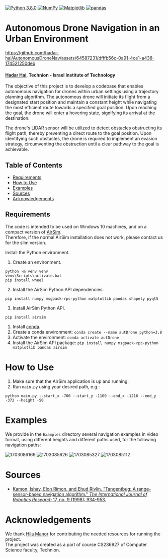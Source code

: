[![Python 3.8.0](https://img.shields.io/badge/python-3.8.10+-blue?logo=python&logoColor=white)](https://www.python.org/downloads/release/python-3810/)
[![NumPy](https://img.shields.io/badge/numpy-1.26.2+-green?logo=numpy&logoColor=white)](https://pypi.org/project/numpy/1.26.2/)
[![Matplotlib](https://img.shields.io/badge/matplotlib-3.8.2+-green?logo=plotly&logoColor=white)](https://pypi.org/project/matplotlib/3.8.2)
[![pandas](https://img.shields.io/badge/pandas-2.1.4+-green?logo=pandas&logoColor=white)](https://pandas.org/)

# Autonomous Drone Navigation in an Urban Environment

https://github.com/hadar-hai/AutonomousDroneNav/assets/64587231/dfffb56c-0a91-4ce1-a438-174521250deb

#### [Hadar Hai](https://www.linkedin.com/in/hadar-hai/), Technion - Israel Institute of Technology

The objective of this project is to develop a codebase that enables autonomous navigation for drones within urban settings using a trajectory planning algorithm. The autonomous drone will initiate its flight from a designated start position and maintain a constant height while navigating the most efficient route towards a specified goal position. Upon reaching the goal, the drone will enter a hovering state, signifying its arrival at the destination.

The drone's LIDAR sensor will be utilized to detect obstacles obstructing its flight path, thereby preventing a direct route to the goal position. Upon identifying such obstacles, the drone is required to implement an evasion strategy, circumventing the obstruction until a clear pathway to the goal is achievable.

## Table of Contents

* [Requirements](#requirements)
* [How to Use](#how-to-use)
* [Examples](#examples)
* [Sources](#sources)
* [Acknowledgements](#acknowledgements)

## Requirements

The code is intended to be used on Windows 10 machines, and on a compact version of [AirSim](https://microsoft.github.io/AirSim/#how-to-get-it).  
Therefore, if the normal AirSim installation does not work, please contact us for the slim version.

Install the Python environment.

1. Create an environment.

```batch
python -m venv venv 
venv\Scripts\activate.bat
pip install wheel
```

2. Install the AirSim Python API dependencies.

```batch
pip install numpy msgpack-rpc-python matplotlib pandas shapely pyqt5 
```

3. Install AirSim Python API.

```batch
pip install airsim
```

   1. Install [conda](https://www.anaconda.com/download#downloads).
   2. Create a conda environment: `conda create --name autDrone python=3.8`
   3. Activate the environment: `conda activate autDrone`
   4. Install the AirSim API package: `pip install numpy msgpack-rpc-python matplotlib pandas airsim`

# How to Use

1. Make sure that the AirSim application is up and running.  
2. Run `main.py` using your desired path, e.g.:

```batch
python main.py --start_x -700 --start_y -1100 --end_x -1216 --end_y -372 --height -50
```

# Examples

We provide in the `Examples` directory several navigation examples in video format, using different heights and different paths used, for the following navigation paths:

![1703086169](https://github.com/hadar-hai/AutonomousDroneNav/assets/64587231/0c732209-68ff-43b4-920e-d802bf17f8c5)
![1703085626](https://github.com/hadar-hai/AutonomousDroneNav/assets/64587231/6476737c-e57f-49dc-b3f2-b3605d16fcf5)
![1703085327](https://github.com/hadar-hai/AutonomousDroneNav/assets/64587231/bccfd08b-9d33-4ec2-836b-63b4b436907b)
![1703085112](https://github.com/hadar-hai/AutonomousDroneNav/assets/64587231/5ecc6400-0814-4407-a565-1b4384197da7)

# Sources

* [Kamon, Ishay, Elon Rimon, and Ehud Rivlin. "Tangentbug: A range-sensor-based navigation algorithm." *The International Journal of Robotics Research* 17, no. 9 (1998): 934-953.](https://csaws.cs.technion.ac.il/~ehudr/publications/pdf/KamonRR98a.pdf)

# Acknowledgements

We thank [Hila Manor](https://www.linkedin.com/in/hilamanor/) for contributing the needed resources for running the project.  
The project was created as a part of course CS236927 of Computer Science faculty, Technion.
